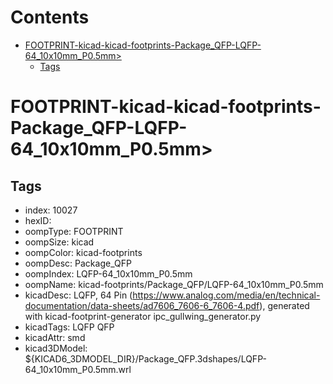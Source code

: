 



Contents
========

* [FOOTPRINT-kicad-kicad-footprints-Package_QFP-LQFP-64_10x10mm_P0.5mm>](#footprint-kicad-kicad-footprints-package_qfp-lqfp-64_10x10mm_p05mm)
	* [Tags](#tags)

# FOOTPRINT-kicad-kicad-footprints-Package_QFP-LQFP-64_10x10mm_P0.5mm>

## Tags

- index: 10027
- hexID: 
- oompType: FOOTPRINT
- oompSize: kicad
- oompColor: kicad-footprints
- oompDesc: Package_QFP
- oompIndex: LQFP-64_10x10mm_P0.5mm
- oompName: kicad-footprints/Package_QFP/LQFP-64_10x10mm_P0.5mm
- kicadDesc: LQFP, 64 Pin (https://www.analog.com/media/en/technical-documentation/data-sheets/ad7606_7606-6_7606-4.pdf), generated with kicad-footprint-generator ipc_gullwing_generator.py
- kicadTags: LQFP QFP
- kicadAttr: smd
- kicad3DModel: ${KICAD6_3DMODEL_DIR}/Package_QFP.3dshapes/LQFP-64_10x10mm_P0.5mm.wrl
